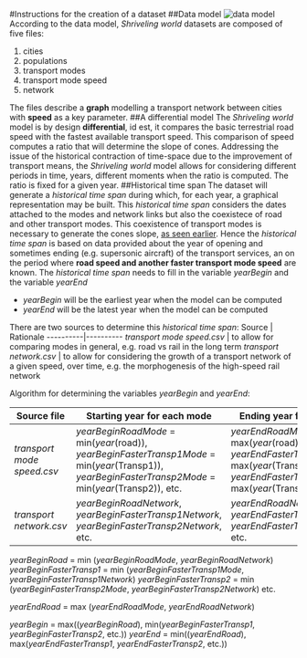 #Instructions for the creation of a dataset
##Data model
![data model](https://github.com/theworldisnotflat/shriveling_world/blob/master/model/modeles7.png)
According to the data model, _Shriveling world_ datasets are composed of five files:
1. cities
2. populations
3. transport modes
4. transport mode speed
5. network

The files describe a __graph__ modelling a transport network between cities with __speed__ as a key parameter.
##A differential model
The _Shriveling world_ model is by design __differential__, id est, it compares  the basic terrestrial road speed with the fastest available transport speed. This comparison of speed computes a ratio that will determine the slope of cones. Addressing the issue of the historical contraction of time-space due to the improvement of transport means, the  _Shriveling world_ model allows for considering different periods in time, years, different moments when the ratio is computed. The ratio is fixed for a given year.
##Historical time span
The dataset will generate a _historical time span_ during which, for each year, a graphical representation may be built. This _historical time span_ considers the dates attached to the modes and network links but also the coexistece of road and other transport modes. This coexistence of transport modes is necessary to generate the cones slope, [as seen earlier](#a-differential-model). Hence the _historical time span_ is based on data provided about the year of opening and sometimes ending (e.g. supersonic aircraft) of the transport services, an on the period where __road speed and another faster transport mode speed__ are known.
The _historical time span_ needs to fill in the variable _yearBegin_ and the variable _yearEnd_
* _yearBegin_ will be the earliest year when the model can be computed
* _yearEnd_ will be the latest year when the model can be computed

There are two sources to determine this _historical time span_:
Source | Rationale
----------|----------
_transport mode speed.csv_ | to allow for comparing modes in general, e.g. road vs rail in the long term
_transport network.csv_ | to allow for considering the growth of a transport network of a given speed, over time, e.g. the morphogenesis of the high-speed rail network

Algorithm for determining the variables _yearBegin_ and  _yearEnd_:

Source file | Starting year for each mode | Ending year for each mode
----------|----------|----------
_transport mode speed.csv_ | _yearBeginRoadMode_ = min(_year_(road)), _yearBeginFasterTransp1Mode_ = min(_year_(Transp1)), _yearBeginFasterTransp2Mode_ = min(_year_(Transp2)), etc.|  _yearEndRoadMode_= max(_year_(road)), _yearEndFasterTransp1Mode_ = max(_year_(Transp1)), _yearEndFasterTransp2Mode_ = max(_year_(Transp2)), etc.
_transport network.csv_ | _yearBeginRoadNetwork_, _yearBeginFasterTransp1Network_, _yearBeginFasterTransp2Network_, etc.| _yearEndRoadNetwork_, _yearEndFasterTransp1Network_, _yearEndFasterTransp2Network_, etc.

_yearBeginRoad_ = min (_yearBeginRoadMode_, _yearBeginRoadNetwork_)
_yearBeginFasterTransp1_ = min (_yearBeginFasterTransp1Mode_, _yearBeginFasterTransp1Network_)
_yearBeginFasterTransp2_ = min (_yearBeginFasterTransp2Mode_, _yearBeginFasterTransp2Network_)
etc.

_yearEndRoad_ = max (_yearEndRoadMode_, _yearEndRoadNetwork_)

_yearBegin_ = max((_yearBeginRoad_), min(_yearBeginFasterTransp1_, _yearBeginFasterTransp2_, etc.))
_yearEnd_ = min((_yearEndRoad_), max(_yearEndFasterTransp1_, _yearEndFasterTransp2_, etc.))